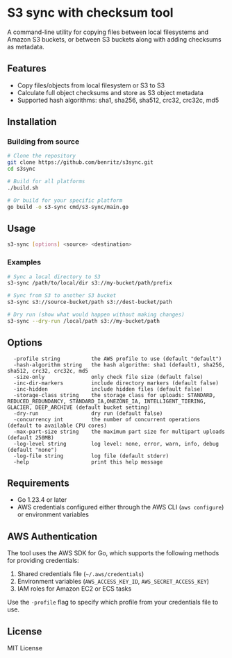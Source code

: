 # S3 sync with checksum tool 

A command-line utility for copying files between local filesystems and Amazon S3 buckets, or between S3 buckets along with adding checksums as metadata.

## Features

- Copy files/objects from local filesystem or S3 to S3
- Calculate full object checksums and store as S3 object metadata
- Supported hash algorithms: sha1, sha256, sha512, crc32, crc32c, md5

## Installation

### Building from source

```sh
# Clone the repository
git clone https://github.com/benritz/s3sync.git
cd s3sync

# Build for all platforms
./build.sh

# Or build for your specific platform
go build -o s3-sync cmd/s3-sync/main.go
```

## Usage

```sh
s3-sync [options] <source> <destination>
```

### Examples

```sh
# Sync a local directory to S3
s3-sync /path/to/local/dir s3://my-bucket/path/prefix

# Sync from S3 to another S3 bucket
s3-sync s3://source-bucket/path s3://dest-bucket/path

# Dry run (show what would happen without making changes)
s3-sync --dry-run /local/path s3://my-bucket/path
```

## Options

```
  -profile string          the AWS profile to use (default "default")
  -hash-algorithm string   the hash algorithm: sha1 (default), sha256, sha512, crc32, crc32c, md5
  -size-only               only check file size (default false)
  -inc-dir-markers         include directory markers (default false)
  -inc-hidden              include hidden files (default false)
  -storage-class string    the storage class for uploads: STANDARD, REDUCED_REDUNDANCY, STANDARD_IA,ONEZONE_IA, INTELLIGENT_TIERING, GLACIER, DEEP_ARCHIVE (default bucket setting)
  -dry-run                 dry run (default false)
  -concurrency int         the number of concurrent operations (default to available CPU cores)
  -max-part-size string    the maximum part size for multipart uploads (default 250MB)
  -log-level string        log level: none, error, warn, info, debug (default "none")
  -log-file string         log file (default stderr)
  -help                    print this help message
```

## Requirements

- Go 1.23.4 or later
- AWS credentials configured either through the AWS CLI (`aws configure`) or environment variables

## AWS Authentication

The tool uses the AWS SDK for Go, which supports the following methods for providing credentials:

1. Shared credentials file (`~/.aws/credentials`)
2. Environment variables (`AWS_ACCESS_KEY_ID`, `AWS_SECRET_ACCESS_KEY`)
3. IAM roles for Amazon EC2 or ECS tasks

Use the `-profile` flag to specify which profile from your credentials file to use.

## License

MIT License